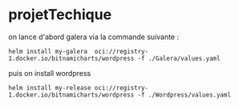 # projetTechique
on lance d'abord   galera via la commande suivante :

```helm install my-galera  oci://registry-1.docker.io/bitnamicharts/wordpress -f ./Galera/values.yaml```

puis on install  wordpress 


```helm install my-release oci://registry-1.docker.io/bitnamicharts/wordpress -f ./Wordpress/values.yaml```
